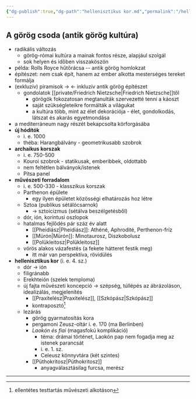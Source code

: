 ```yaml
---
{"dg-publish":true,"dg-path":"hellenisztikus kor.md","permalink":"/hellenisztikus-kor/"}
---
```


## A görög csoda (antik görög kultúra)
- radikális változás
	- görög-római kultúra a mainak fontos része, alapjául szolgál
	- sok helyen és időben visszaköszön
- példa: Rolls Royce hűtőrácsa -- antik görög homlokzat
- építészet: nem csak épít, hanem az ember alkotta mesterséges tereket formálja
- (exkluzív) piramisok -> <- inkluzív antik görög építészet
	- gondolatok [[private/Friedrich Nietzsche\|Friedrich Nietzsche]]től
		- görögök fokozatosan megtanulták szervezetté tenni a káoszt
		- saját szükségleteikre formálták a világukat
		- a kultúra több, mint az élet dekorációja - élet, gondolkodás, látszat és akarás egyetmondása
- a mediterráneum nagy részét bekapcsolta körforgásába
- **új hódítók**
	- i. e. 1000
	- théba: Harangbálvány - geometrikusabb szobrok
- **archaikus korszak**
	- i. e. 750-500
	- Kouroi szobrok - statikusak, emberibbek, oldottabb
	- nem feltétlen bálványok/istenek
	- Pitsa panel
- **művészeti forradalom**
	- i. e. 500-330 - klasszikus korszak
	- Parthenon épülete
		- egy ilyen épületet közösségi elhatározás hoz létre
	- Sztoa (publikus sétálócsarnok)
		- -> sztoicizmus (sétálva beszélgetésből)
	- dór, ión, korintusi oszlopok
	- hatalmas fejlődés pár száz év alatt
		- [[Pheidiász\|Pheidiász]]: Athéné, Aphrodité, Perthenon-fríz
		- [[Mürón\|Mürón]]: Minotaurosz, Diszkobolusz
		- [[Polükleitosz\|Polükleitosz]]
	- vörös alakos vázafestés (a fekete hátteret festik meg)
		- itt már van perspektíva, rövidülés
- **hellenisztikus kor** (i. e. 4. sz.)
	- dór -> ión
	- filigránabb
	- Erekhteión (szelek temploma)
	- új fajta művészeti koncepció -> szépség, túllépés az ábrázoláson, idealizálás, megjelenítés
		- [[Praxitelész\|Praxitelész]], [[Szkópász\|Szkópász]]
		- kontraposztó[^6]
	- lezárás
		- görög gyarmatosítás kora
		- pergamoni Zeusz-oltár i. e. 170 (ma Berlinben)
		- *Laokón és fiai* (magasfokú komplikáció)
			- téma: drámai történet, Laokón pap nem fogadja meg az istenek parancsát
			- i. e. 1. sz.
			- Celeusz könnyvtára (két szintes)
		- [[Püthokritosz\|Püthokritosz]]
			- anyagválasztásilag furcsa, merész

---
[^6]: ellentétes testtartás művészeti alkotáson